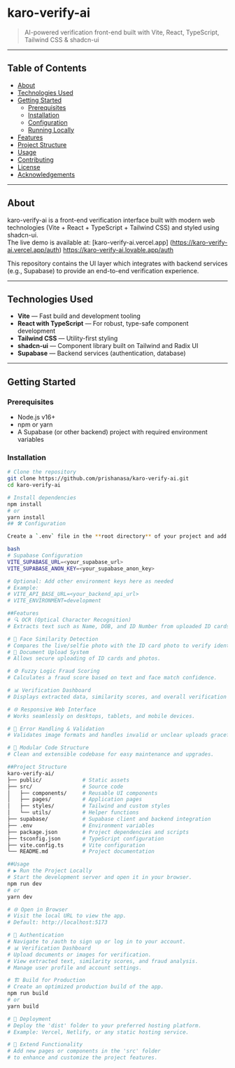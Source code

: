 # karo-verify-ai
> AI-powered verification front-end built with Vite, React, TypeScript, Tailwind CSS & shadcn-ui

---

## Table of Contents
- [About](#about)
- [Technologies Used](#technologies-used)
- [Getting Started](#getting-started)
  - [Prerequisites](#prerequisites)
  - [Installation](#installation)
  - [Configuration](#configuration)
  - [Running Locally](#running-locally)
- [Features](#features)
- [Project Structure](#project-structure)
- [Usage](#usage)
- [Contributing](#contributing)
- [License](#license)
- [Acknowledgements](#acknowledgements)

---

## About
karo-verify-ai is a front-end verification interface built with modern web technologies (Vite + React + TypeScript + Tailwind CSS) and styled using shadcn-ui.  
The live demo is available at: [karo-verify-ai.vercel.app] (https://karo-verify-ai.vercel.app/auth)   https://karo-verify-ai.lovable.app/auth

This repository contains the UI layer which integrates with backend services (e.g., Supabase) to provide an end-to-end verification experience.

---

## Technologies Used
- **Vite** — Fast build and development tooling  
- **React with TypeScript** — For robust, type-safe component development  
- **Tailwind CSS** — Utility-first styling  
- **shadcn-ui** — Component library built on Tailwind and Radix UI  
- **Supabase** — Backend services (authentication, database)

---

## Getting Started

### Prerequisites
- Node.js v16+  
- npm or yarn  
- A Supabase (or other backend) project with required environment variables

### Installation
```bash
# Clone the repository
git clone https://github.com/prishanasa/karo-verify-ai.git
cd karo-verify-ai

# Install dependencies
npm install
# or
yarn install
## 🛠 Configuration

Create a `.env` file in the **root directory** of your project and add the following environment variables:

bash
# Supabase Configuration
VITE_SUPABASE_URL=<your_supabase_url>
VITE_SUPABASE_ANON_KEY=<your_supabase_anon_key>

# Optional: Add other environment keys here as needed
# Example:
# VITE_API_BASE_URL=<your_backend_api_url>
# VITE_ENVIRONMENT=development

##Features
# 🔍 OCR (Optical Character Recognition)
# Extracts text such as Name, DOB, and ID Number from uploaded ID cards.

# 🧠 Face Similarity Detection
# Compares the live/selfie photo with the ID card photo to verify identity.
# 📂 Document Upload System
# Allows secure uploading of ID cards and photos.

# ⚙ Fuzzy Logic Fraud Scoring
# Calculates a fraud score based on text and face match confidence.

# 📊 Verification Dashboard
# Displays extracted data, similarity scores, and overall verification results.

# 🌐 Responsive Web Interface
# Works seamlessly on desktops, tablets, and mobile devices.

# 🧾 Error Handling & Validation
# Validates image formats and handles invalid or unclear uploads gracefully.

# 🧩 Modular Code Structure
# Clean and extensible codebase for easy maintenance and upgrades.

##Project Structure
karo-verify-ai/
├── public/             # Static assets
├── src/                # Source code
│   ├── components/     # Reusable UI components
│   ├── pages/          # Application pages
│   ├── styles/         # Tailwind and custom styles
│   └── utils/          # Helper functions
├── supabase/           # Supabase client and backend integration
├── .env                # Environment variables
├── package.json        # Project dependencies and scripts
├── tsconfig.json       # TypeScript configuration
├── vite.config.ts      # Vite configuration
└── README.md           # Project documentation

##Usage
# ▶️ Run the Project Locally
# Start the development server and open it in your browser.
npm run dev
# or
yarn dev

# 🌐 Open in Browser
# Visit the local URL to view the app.
# Default: http://localhost:5173

# 🔑 Authentication
# Navigate to /auth to sign up or log in to your account.
# 📊 Verification Dashboard
# Upload documents or images for verification.
# View extracted text, similarity scores, and fraud analysis.
# Manage user profile and account settings.

# 🏗 Build for Production
# Create an optimized production build of the app.
npm run build
# or
yarn build

# 🚀 Deployment
# Deploy the 'dist' folder to your preferred hosting platform.
# Example: Vercel, Netlify, or any static hosting service.

# 🧩 Extend Functionality
# Add new pages or components in the 'src' folder
# to enhance and customize the project features.




